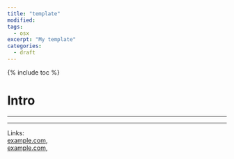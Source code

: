 ```yaml
---
title: "template"
modified: 
tags: 
  - osx
excerpt: "My template"
categories:
  - draft
---
```


{% include toc %}

# Intro


---




---

Links:  
[example.com](http://example.com),  
[example.com](http://example.com),  
